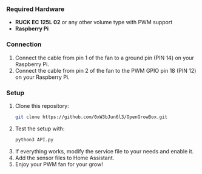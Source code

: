### Required Hardware
- **RUCK EC 125L 02** or any other volume type with PWM support
- **Raspberry Pi**

### Connection
1. Connect the cable from pin 1 of the fan to a ground pin (PIN 14) on your Raspberry Pi.
2. Connect the cable from pin 2 of the fan to the PWM GPIO pin 18 (PIN 12) on your Raspberry Pi.

### Setup
1. Clone this repository:
    ```bash
    git clone https://github.com/0xW3bJun6l3/OpenGrowBox.git
    ```
2. Test the setup with:
    ```bash
    python3 API.py
    ```
3. If everything works, modify the service file to your needs and enable it.
4. Add the sensor files to Home Assistant.
5. Enjoy your PWM fan for your grow!
